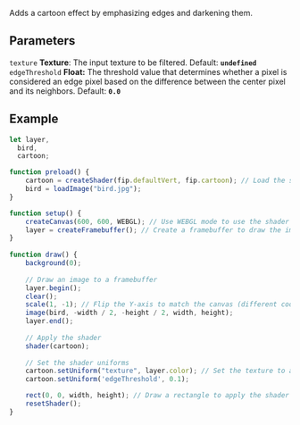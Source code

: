 Adds a cartoon effect by emphasizing edges and darkening them.

## Parameters
`texture` **Texture**: The input texture to be filtered. Default: **`undefined`**
<br>
`edgeThreshold` **Float:** The threshold value that determines whether a pixel is considered an edge pixel based on the difference between the center pixel and its neighbors. Default: **`0.0`**

## Example
```javascript hl_lines="29 30"
let layer,
  bird,
  cartoon;

function preload() {
    cartoon = createShader(fip.defaultVert, fip.cartoon); // Load the shader
    bird = loadImage("bird.jpg");
}

function setup() {
    createCanvas(600, 600, WEBGL); // Use WEBGL mode to use the shader
    layer = createFramebuffer(); // Create a framebuffer to draw the image onto
}
  
function draw() {
    background(0);
    
    // Draw an image to a framebuffer 
    layer.begin();
    clear();
    scale(1, -1); // Flip the Y-axis to match the canvas (different coordinate system in framebuffer)
    image(bird, -width / 2, -height / 2, width, height);
    layer.end();
    
    // Apply the shader
    shader(cartoon);
    
    // Set the shader uniforms
    cartoon.setUniform("texture", layer.color); // Set the texture to apply the shader to
    cartoon.setUniform('edgeThreshold', 0.1);

    rect(0, 0, width, height); // Draw a rectangle to apply the shader to
    resetShader(); 
}
```